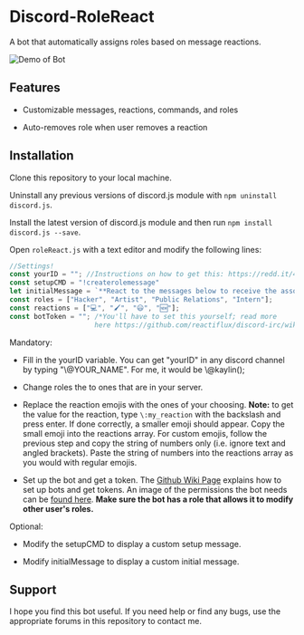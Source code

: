 # Discord-RoleReact

A bot that automatically assigns roles based on message reactions.

![Demo of Bot](https://i.imgur.com/5vxxCDw.gif)

## Features

- Customizable messages, reactions, commands, and roles

- Auto-removes role when user removes a reaction

## Installation

Clone this repository to your local machine.

Uninstall any previous versions of discord.js module with `npm uninstall discord.js`. 

Install the latest version of discord.js module and then run `npm install discord.js --save`.

Open `roleReact.js` with a text editor and modify the following lines: 

```JavaScript
//Settings!
const yourID = ""; //Instructions on how to get this: https://redd.it/40zgse
const setupCMD = "!createrolemessage"
let initialMessage = `**React to the messages below to receive the associated role. If you would like to remove the role, simply remove your reaction!**`;
const roles = ["Hacker", "Artist", "Public Relations", "Intern"];
const reactions = ["💻", "🖌", "😃", "🆕"];
const botToken = ""; /*You'll have to set this yourself; read more
                     here https://github.com/reactiflux/discord-irc/wiki/Creating-a-discord-bot-&-getting-a-token*/
```

Mandatory:

- Fill in the yourID variable. You can get "yourID" in any discord channel by typing "\\@YOUR_NAME". For me, it would be \\@kaylin();
- Change roles the to ones that are in your server.

- Replace the reaction emojis with the ones of your choosing. 
**Note:** to get the value for the reaction, type `\:my_reaction` with the backslash and press enter. If done correctly, a smaller emoji should appear. Copy the small emoji into the reactions array.
For custom emojis, follow the previous step and copy the string of numbers only (i.e. ignore text and angled brackets). Paste the string of numbers into the reactions array as you would with regular emojis.

- Set up the bot and get a token. The [Github Wiki Page](https://github.com/reactiflux/discord-irc/wiki/Creating-a-discord-bot-&-getting-a-token) explains how to set up bots and get tokens. An image of the permissions the bot needs can be [found here](https://i.imgur.com/PFDm3pH.png). **Make sure the bot has a role that allows it to modify other user's roles.**

Optional:

- Modify the setupCMD to display a custom setup message.

- Modify initialMessage to display a custom initial message.


## Support

I hope you find this bot useful. If you need help or find any bugs, use the appropriate forums in this repository to contact me.
